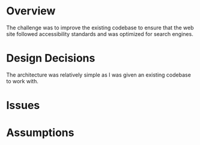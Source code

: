 # Overview 

The challenge was to improve the existing codebase to ensure that the web site followed accessibility standards and was  optimized for search engines. 

# Design Decisions 

The architecture was relatively simple as I was given an existing codebase to work with.


# Issues 


# Assumptions 

